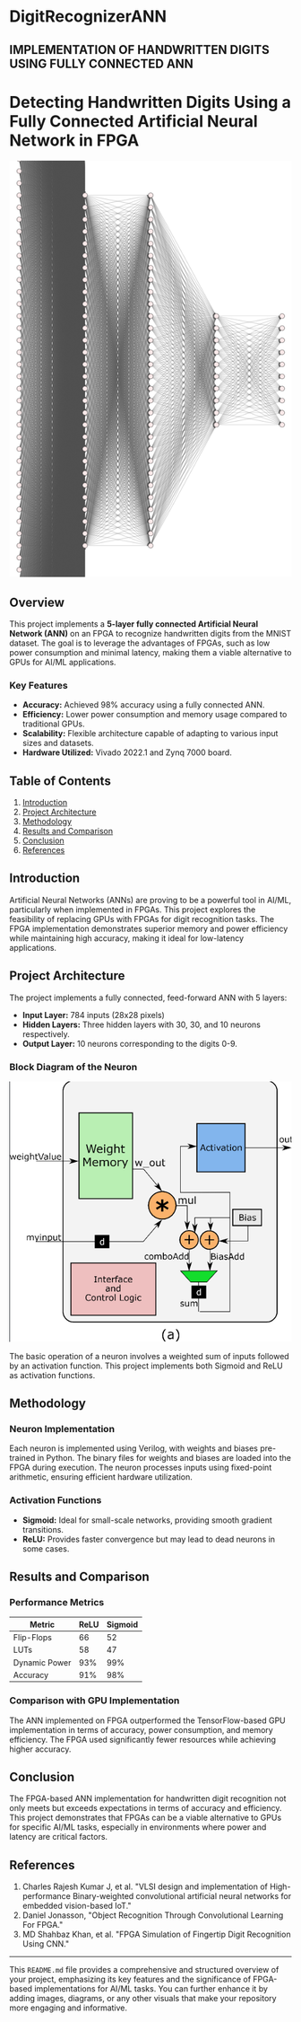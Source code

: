 # DigitRecognizerANN
IMPLEMENTATION OF HANDWRITTEN DIGITS USING FULLY CONNECTED ANN
---

# Detecting Handwritten Digits Using a Fully Connected Artificial Neural Network in FPGA

![Neuron Block Diagram](./Proposed_Architecture_of_neuron.png)
 <!-- Add a relevant image or illustration -->

## Overview

This project implements a **5-layer fully connected Artificial Neural Network (ANN)** on an FPGA to recognize handwritten digits from the MNIST dataset. The goal is to leverage the advantages of FPGAs, such as low power consumption and minimal latency, making them a viable alternative to GPUs for AI/ML applications.

### Key Features

- **Accuracy:** Achieved 98% accuracy using a fully connected ANN.
- **Efficiency:** Lower power consumption and memory usage compared to traditional GPUs.
- **Scalability:** Flexible architecture capable of adapting to various input sizes and datasets.
- **Hardware Utilized:** Vivado 2022.1 and Zynq 7000 board.

## Table of Contents

1. [Introduction](#introduction)
2. [Project Architecture](#project-architecture)
3. [Methodology](#methodology)
4. [Results and Comparison](#results-and-comparison)
5. [Conclusion](#conclusion)
6. [References](#references)

## Introduction

Artificial Neural Networks (ANNs) are proving to be a powerful tool in AI/ML, particularly when implemented in FPGAs. This project explores the feasibility of replacing GPUs with FPGAs for digit recognition tasks. The FPGA implementation demonstrates superior memory and power efficiency while maintaining high accuracy, making it ideal for low-latency applications.

## Project Architecture

The project implements a fully connected, feed-forward ANN with 5 layers:
- **Input Layer:** 784 inputs (28x28 pixels)
- **Hidden Layers:** Three hidden layers with 30, 30, and 10 neurons respectively.
- **Output Layer:** 10 neurons corresponding to the digits 0-9.

### Block Diagram of the Neuron

![Neuron Block Diagram](./neuron.png) <!-- Add neuron block diagram image -->

The basic operation of a neuron involves a weighted sum of inputs followed by an activation function. This project implements both Sigmoid and ReLU as activation functions.

## Methodology

### Neuron Implementation

Each neuron is implemented using Verilog, with weights and biases pre-trained in Python. The binary files for weights and biases are loaded into the FPGA during execution. The neuron processes inputs using fixed-point arithmetic, ensuring efficient hardware utilization.

### Activation Functions

- **Sigmoid:** Ideal for small-scale networks, providing smooth gradient transitions.
- **ReLU:** Provides faster convergence but may lead to dead neurons in some cases.

## Results and Comparison

### Performance Metrics

| Metric            | ReLU   | Sigmoid |
|-------------------|--------|---------|
| Flip-Flops        | 66     | 52      |
| LUTs              | 58     | 47      |
| Dynamic Power     | 93%    | 99%     |
| Accuracy          | 91%    | 98%     |

### Comparison with GPU Implementation

The ANN implemented on FPGA outperformed the TensorFlow-based GPU implementation in terms of accuracy, power consumption, and memory efficiency. The FPGA used significantly fewer resources while achieving higher accuracy.

## Conclusion

The FPGA-based ANN implementation for handwritten digit recognition not only meets but exceeds expectations in terms of accuracy and efficiency. This project demonstrates that FPGAs can be a viable alternative to GPUs for specific AI/ML tasks, especially in environments where power and latency are critical factors.

## References

1. Charles Rajesh Kumar J, et al. "VLSI design and implementation of High-performance Binary-weighted convolutional artificial neural networks for embedded vision-based IoT."
2. Daniel Jonasson, "Object Recognition Through Convolutional Learning For FPGA."
3. MD Shahbaz Khan, et al. "FPGA Simulation of Fingertip Digit Recognition Using CNN."

<!-- Add more references as needed -->

---

This `README.md` file provides a comprehensive and structured overview of your project, emphasizing its key features and the significance of FPGA-based implementations for AI/ML tasks. You can further enhance it by adding images, diagrams, or any other visuals that make your repository more engaging and informative.
